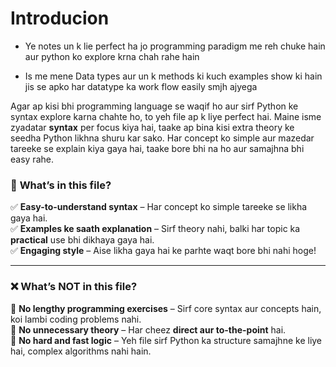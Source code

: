 # Introducion
- Ye notes un k lie perfect ha jo programming paradigm me reh chuke hain aur python ko explore krna chah rahe hain

- Is me mene Data types aur un k methods ki kuch examples show ki hain jis se apko har datatype ka work flow easily smjh ajyega  


Agar ap kisi bhi programming language se waqif ho aur sirf Python ke syntax explore karna chahte ho, to yeh file ap k liye perfect hai. Maine isme zyadatar **syntax** per focus kiya hai, taake ap bina kisi extra theory ke seedha Python likhna shuru kar sako. Har concept ko simple aur mazedar tareeke se explain kiya gaya hai, taake bore bhi na ho aur samajhna bhi easy rahe.

### 📌 **What’s in this file?**

✅ **Easy-to-understand syntax** – Har concept ko simple tareeke se likha gaya hai.  
✅ **Examples ke saath explanation** – Sirf theory nahi, balki har topic ka **practical** use bhi dikhaya gaya hai.    
✅ **Engaging style** – Aise likha gaya hai ke parhte waqt bore bhi nahi hoge!

---

### ❌ **What’s NOT in this file?**

🚫 **No lengthy programming exercises** – Sirf core syntax aur concepts hain, koi lambi coding problems nahi.  
🚫 **No unnecessary theory** – Har cheez **direct aur to-the-point** hai.  
🚫 **No hard and fast logic** – Yeh file sirf Python ka structure samajhne ke liye hai, complex algorithms nahi hain.  
